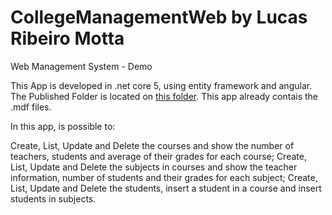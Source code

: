 # CollegeManagementWeb by Lucas Ribeiro Motta
Web Management System - Demo

This App is developed in .net core 5, using entity framework and angular.
The Published Folder is located on 
[this folder](https://github.com/lucasrmotta/CollegeManagementWebLrm/tree/master/CollegeManagement/Published/CollegeManagementSystem).
This app already contais the .mdf files.

In this app, is possible to:

Create, List, Update and Delete the courses and show the number of teachers, students and average of their grades for each course;
Create, List, Update and Delete the subjects in courses and show the teacher information, number of students and their grades for each subject;
Create, List, Update and Delete the students, insert a student in a course and insert students in subjects.

